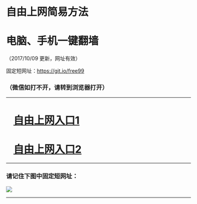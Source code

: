 ﻿# 自由上网简易方法

# 电脑、手机一键翻墙

（2017/10/09 更新，网址有效）

固定短网址：https://git.io/free99

### （微信如打不开，请转到浏览器打开）


***





# &nbsp;&nbsp; <a href="http://ft1703521262.fwq-tz-1001.info/fwqtz01.html?t=100900116345 " target="_blank">自由上网入口1</a>
# &nbsp;&nbsp; <a href="http://ft2656413178.fwq-tz-1002.info/fwqtz02.html?t=100900114890 " target="_blank">自由上网入口2</a>
***

### 请记住下图中固定短网址：

<img src="https://s3-us-west-2.amazonaws.com/fwq-1001/yjfq-20170905okok.png" /> 


***

